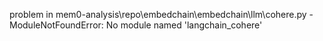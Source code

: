 problem in mem0-analysis\repo\embedchain\embedchain\llm\cohere.py - ModuleNotFoundError: No module named 'langchain_cohere'
